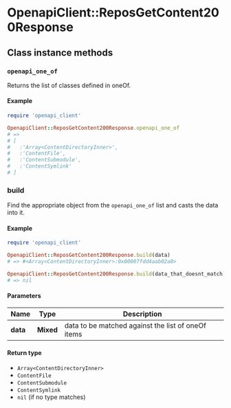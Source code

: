 # OpenapiClient::ReposGetContent200Response

## Class instance methods

### `openapi_one_of`

Returns the list of classes defined in oneOf.

#### Example

```ruby
require 'openapi_client'

OpenapiClient::ReposGetContent200Response.openapi_one_of
# =>
# [
#   :'Array<ContentDirectoryInner>',
#   :'ContentFile',
#   :'ContentSubmodule',
#   :'ContentSymlink'
# ]
```

### build

Find the appropriate object from the `openapi_one_of` list and casts the data into it.

#### Example

```ruby
require 'openapi_client'

OpenapiClient::ReposGetContent200Response.build(data)
# => #<Array<ContentDirectoryInner>:0x00007fdd4aab02a0>

OpenapiClient::ReposGetContent200Response.build(data_that_doesnt_match)
# => nil
```

#### Parameters

| Name | Type | Description |
| ---- | ---- | ----------- |
| **data** | **Mixed** | data to be matched against the list of oneOf items |

#### Return type

- `Array<ContentDirectoryInner>`
- `ContentFile`
- `ContentSubmodule`
- `ContentSymlink`
- `nil` (if no type matches)

